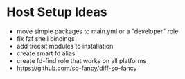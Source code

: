 # Host Setup Ideas
- move simple packages to main.yml or a "developer" role
- fix fzf shell bindings
- add treesit modules to installation
- create smart fd alias
- create fd-find role that works on all platforms
- https://github.com/so-fancy/diff-so-fancy

